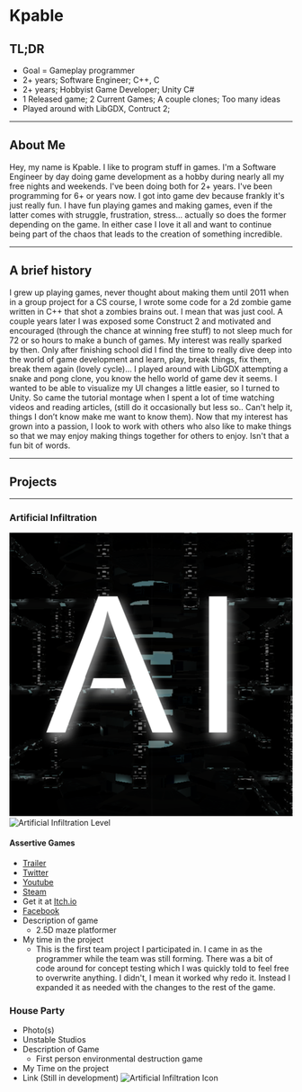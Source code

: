 # Kpable

## TL;DR
- Goal = Gameplay programmer 
- 2+ years; Software Engineer; C++, C
- 2+ years; Hobbyist Game Developer; Unity C# 
- 1 Released game; 2 Current Games; A couple clones; Too many ideas
- Played around with LibGDX, Contruct 2;

---

## About Me 
Hey, my name is Kpable. I like to program stuff in games. I'm a Software Engineer by day doing game development as a hobby during nearly all my free nights and weekends.  I've been doing both for 2+ years. I've been programming for 6+ or years now. I got into game dev because frankly it's just really fun. I have fun playing games and making games, even if the latter comes with struggle, frustration, stress…  actually so does the former depending on the game. In either case I love it all and want to continue being part of the chaos that leads to the creation of something incredible. 

---

## A brief history 
I grew up playing games, never thought about making them until 2011 when in a group project for a CS course, I wrote some code for a 2d zombie game written in C++ that shot a zombies brains out. I mean that was just cool. A couple years later I was exposed some Construct 2 and motivated and encouraged (through the chance at winning free stuff) to not sleep much for 72 or so hours to make a bunch of games. My interest was really sparked by then. Only after finishing school did I find the time to really dive deep into the world of game development and learn, play, break things, fix them, break them again (lovely cycle)...  I played around with LibGDX attempting a snake and pong clone, you know the hello world of game dev it seems. I wanted to be able to visualize my UI changes a little easier, so I turned to Unity. So came the tutorial montage when I spent a lot of time watching videos and reading articles, (still do it occasionally but less so.. Can't help it, things I don’t know make me want to know them). Now that my interest has grown into a passion, I look to work with others who also like to make things so that we may enjoy making things together for others to enjoy. Isn't that a fun bit of words. 

---

## Projects
***
### Artificial Infiltration 

![Artificial Infiltration Icon](/images/artificial_infiltration/ai.png) 
![Artificial Infiltration Level](/images/artificial_infiltration/level.gif)

#### Assertive Games
- [Trailer](https://youtu.be/uj48ozKSej0)
- [Twitter](https://twitter.com/AItheGame)
- [Youtube](https://www.youtube.com/channel/UCbqlgqA6nxTsqowBu3sfQaA)
- [Steam](https://steamcommunity.com/sharedfiles/filedetails/?id=848107271&searchtext=artificial+infiltration+)
- Get it at [Itch.io](https://assertivegames.itch.io/artificial-infiltration)
- [Facebook](https://www.facebook.com/Artificial-Infiltration-255918264854536/)
- Description of game
	- 2.5D maze platformer
- My time in the project 
   - This is the first team project I participated in. I came in as the programmer while the team was still forming. There was a bit of code around for concept testing which I was quickly told to feel free to overwrite anything. I didn't, I mean it worked why redo it. Instead I expanded it as needed with the changes to the rest of the game. 
	
### House Party
- Photo(s)
- Unstable Studios 
- Description of Game
  - First person environmental destruction game 
- My Time on the project
- Link (Still in development)
![Artificial Infiltration Icon](/images/ai.png)
